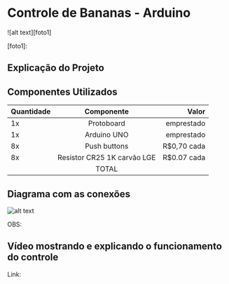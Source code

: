 # Controle de Bananas - Arduino

![alt text][foto1]

[foto1]: 

## Explicação do Projeto

## Componentes Utilizados

| Quantidade |         Componente          |    Valor    |
| :--------- |:--------------------------: | ----------: |
| 1x         | Protoboard                  | emprestado  |
| 1x         | Arduino UNO                 | emprestado  |
| 8x         | Push buttons                | R$0,70 cada |
| 8x         | Resistor CR25 1K carvão LGE | R$0.07 cada |
|            |         TOTAL               |             |

## Diagrama com as conexões

![alt text][foto2]

[foto2]: https://i.imgur.com/wLgtLHg.png

OBS: 

## Vídeo mostrando e explicando o funcionamento do controle

Link:
